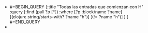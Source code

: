 - #+BEGIN_QUERY
  {:title "Todas las entradas que comienzan con H"
   :query [:find (pull ?p [*])
           :where 
           [?p :block/name ?name]
  	 [(clojure.string/starts-with? ?name "h")]
       [(!= ?name "h")]
  	 ]
  }
  #+END_QUERY
-
